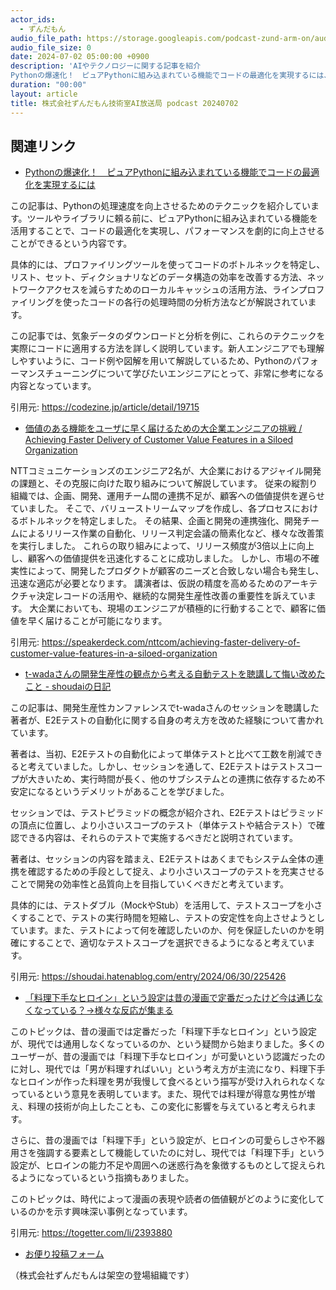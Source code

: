 ```yaml
---
actor_ids:
  - ずんだもん
audio_file_path: https://storage.googleapis.com/podcast-zund-arm-on/audio/株式会社ずんだもん技術室AI放送局_podcast_20240702.mp3
audio_file_size: 0
date: 2024-07-02 05:00:00 +0900
description: 'AIやテクノロジーに関する記事を紹介  
Pythonの爆速化！　ピュアPythonに組み込まれている機能でコードの最適化を実現するには、価値のある機能をユーザに早く届けるための大企業エンジニアの挑戦 / Achieving Faster Delivery of Customer Value Features in a Siloed Organization、t-wadaさんの開発生産性の観点から考える自動テストを聴講して悔い改めたこと - shoudaiの日記、「料理下手なヒロイン」という設定は昔の漫画で定番だったけど今は通じなくなっている？→様々な反応が集まる'
duration: "00:00"
layout: article
title: 株式会社ずんだもん技術室AI放送局 podcast 20240702
---
```


## 関連リンク


- [Pythonの爆速化！　ピュアPythonに組み込まれている機能でコードの最適化を実現するには](https://codezine.jp/article/detail/19715)  


この記事は、Pythonの処理速度を向上させるためのテクニックを紹介しています。ツールやライブラリに頼る前に、ピュアPythonに組み込まれている機能を活用することで、コードの最適化を実現し、パフォーマンスを劇的に向上させることができるという内容です。

具体的には、プロファイリングツールを使ってコードのボトルネックを特定し、リスト、セット、ディクショナリなどのデータ構造の効率を改善する方法、ネットワークアクセスを減らすためのローカルキャッシュの活用方法、ラインプロファイリングを使ったコードの各行の処理時間の分析方法などが解説されています。

この記事では、気象データのダウンロードと分析を例に、これらのテクニックを実際にコードに適用する方法を詳しく説明しています。新人エンジニアでも理解しやすいように、コード例や図解を用いて解説しているため、Pythonのパフォーマンスチューニングについて学びたいエンジニアにとって、非常に参考になる内容となっています。


引用元: https://codezine.jp/article/detail/19715


- [価値のある機能をユーザに早く届けるための大企業エンジニアの挑戦 / Achieving Faster Delivery of Customer Value Features in a Siloed Organization](https://speakerdeck.com/nttcom/achieving-faster-delivery-of-customer-value-features-in-a-siloed-organization)  


NTTコミュニケーションズのエンジニア2名が、大企業におけるアジャイル開発の課題と、その克服に向けた取り組みについて解説しています。
従来の縦割り組織では、企画、開発、運用チーム間の連携不足が、顧客への価値提供を遅らせていました。
そこで、バリューストリームマップを作成し、各プロセスにおけるボトルネックを特定しました。
その結果、企画と開発の連携強化、開発チームによるリリース作業の自動化、リリース判定会議の簡素化など、様々な改善策を実行しました。
これらの取り組みによって、リリース頻度が3倍以上に向上し、顧客への価値提供を迅速化することに成功しました。
しかし、市場の不確実性によって、開発したプロダクトが顧客のニーズと合致しない場合も発生し、迅速な適応が必要となります。
講演者は、仮説の精度を高めるためのアーキテクチャ決定レコードの活用や、継続的な開発生産性改善の重要性を訴えています。
大企業においても、現場のエンジニアが積極的に行動することで、顧客に価値を早く届けることが可能になります。

引用元: https://speakerdeck.com/nttcom/achieving-faster-delivery-of-customer-value-features-in-a-siloed-organization


- [t-wadaさんの開発生産性の観点から考える自動テストを聴講して悔い改めたこと - shoudaiの日記](https://shoudai.hatenablog.com/entry/2024/06/30/225426)  


この記事は、開発生産性カンファレンスでt-wadaさんのセッションを聴講した著者が、E2Eテストの自動化に関する自身の考え方を改めた経験について書かれています。

著者は、当初、E2Eテストの自動化によって単体テストと比べて工数を削減できると考えていました。しかし、セッションを通して、E2Eテストはテストスコープが大きいため、実行時間が長く、他のサブシステムとの連携に依存するため不安定になるというデメリットがあることを学びました。

セッションでは、テストピラミッドの概念が紹介され、E2Eテストはピラミッドの頂点に位置し、より小さいスコープのテスト（単体テストや結合テスト）で確認できる内容は、それらのテストで実施するべきだと説明されています。

著者は、セッションの内容を踏まえ、E2Eテストはあくまでもシステム全体の連携を確認するための手段として捉え、より小さいスコープのテストを充実させることで開発の効率性と品質向上を目指していくべきだと考えています。

具体的には、テストダブル（MockやStub）を活用して、テストスコープを小さくすることで、テストの実行時間を短縮し、テストの安定性を向上させようとしています。また、テストによって何を確認したいのか、何を保証したいのかを明確にすることで、適切なテストスコープを選択できるようになると考えています。


引用元: https://shoudai.hatenablog.com/entry/2024/06/30/225426


- [「料理下手なヒロイン」という設定は昔の漫画で定番だったけど今は通じなくなっている？→様々な反応が集まる](https://togetter.com/li/2393880)  


このトピックは、昔の漫画では定番だった「料理下手なヒロイン」という設定が、現代では通用しなくなっているのか、という疑問から始まりました。多くのユーザーが、昔の漫画では「料理下手なヒロイン」が可愛いという認識だったのに対し、現代では「男が料理すればいい」という考え方が主流になり、料理下手なヒロインが作った料理を男が我慢して食べるという描写が受け入れられなくなっているという意見を表明しています。また、現代では料理が得意な男性が増え、料理の技術が向上したことも、この変化に影響を与えていると考えられます。

さらに、昔の漫画では「料理下手」という設定が、ヒロインの可愛らしさや不器用さを強調する要素として機能していたのに対し、現代では「料理下手」という設定が、ヒロインの能力不足や周囲への迷惑行為を象徴するものとして捉えられるようになっているという指摘もありました。

このトピックは、時代によって漫画の表現や読者の価値観がどのように変化しているのかを示す興味深い事例となっています。


引用元: https://togetter.com/li/2393880



- [お便り投稿フォーム](https://forms.gle/ffg4JTfqdiqK62qf9)

（株式会社ずんだもんは架空の登場組織です）

